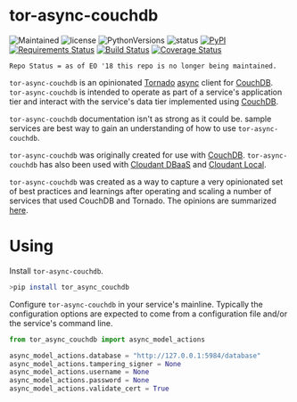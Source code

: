 # tor-async-couchdb
![Maintained](https://img.shields.io/maintenance/no/2018.svg?style=flat)
![license](https://img.shields.io/pypi/l/tor-async-couchdb.svg?style=flat)
![PythonVersions](https://img.shields.io/pypi/pyversions/tor-async-couchdb.svg?style=flat)
![status](https://img.shields.io/pypi/status/tor-async-couchdb.svg?style=flat)
[![PyPI](https://img.shields.io/pypi/v/tor-async-couchdb.svg?style=flat)](https://pypi.python.org/pypi/tor-async-couchdb)
[![Requirements Status](https://requires.io/github/simonsdave/tor-async-couchdb/requirements.svg?branch=master)](https://requires.io/github/simonsdave/tor-async-couchdb/requirements/?branch=master)
[![Build Status](https://travis-ci.org/simonsdave/tor-async-couchdb.svg)](https://travis-ci.org/simonsdave/tor-async-couchdb)
[![Coverage Status](https://coveralls.io/repos/simonsdave/tor-async-couchdb/badge.svg)](https://coveralls.io/r/simonsdave/tor-async-couchdb)

```
Repo Status = as of EO '18 this repo is no longer being maintained.
```

```tor-async-couchdb``` is an opinionated [Tornado](http://www.tornadoweb.org/en/stable/)
[async](http://tornado.readthedocs.org/en/latest/guide/async.html) client
for [CouchDB](http://couchdb.apache.org/).
```tor-async-couchdb``` is intended to operate as part of a service's application
tier and interact with the service's data tier implemented
using [CouchDB](http://couchdb.apache.org/).

```tor-async-couchdb``` documentation isn't as strong as it could be.
sample services are best way to gain an understanding of how to
use ```tor-async-couchdb```.

```tor-async-couchdb``` was originally created for use with
[CouchDB](http://couchdb.apache.org/). ```tor-async-couchdb```
has also been used with [Cloudant DBaaS](https://cloudant.com/product/)
and [Cloudant Local](https://cloudant.com/cloudant-local/).

```tor-async-couchdb``` was created as a way to capture a very opinionated set of best practices
and learnings after operating and scaling a number of services that used CouchDB
and Tornado. The opinions are summarized [here](docs/opinions.md).

# Using

Install ```tor-async-couchdb```.

```bash
>pip install tor_async_couchdb
```

Configure ```tor-async-couchdb``` in your service's mainline.
Typically the configuration options are expected to come
from a configuration file and/or the service's command line.

```python
from tor_async_couchdb import async_model_actions

async_model_actions.database = "http://127.0.0.1:5984/database"
async_model_actions.tampering_signer = None
async_model_actions.username = None
async_model_actions.password = None
async_model_actions.validate_cert = True
```
